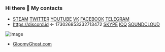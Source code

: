 ### Hi there 👋 My contacts

- [STEAM](https://steamcommunity.com/id/aselockd)
[TWITTER](https://twitter.com/aselockd)
[YOUTUBE](https://youtube.com/channel/UCby1U7eVfQOccOYRU6kr1BQ)
[VK](https://vk.com/aselockd)
[FACEBOOK](https://facebook.com/aselockd)
[TELEGRAM](https://t.me/aselockd)
- https://discord.id <- 173026853332713472
[SKYPE](https://join.skype.com/invite/CncYs5bSiwGX)
[ICQ](https://icq.im/aselockd)
[SOUNDCLOUD](https://soundcloud.com/aselock-1)


![image](https://avatars.mds.yandex.net/get-ott/1652588/2a00000172747ec04f0a11d823c7b1ca7e69/1344x756)

- [GloomyGhost.com](http://gloomyghost.com/)

<!--
**vega0/vega0** is a ✨ _special_ ✨ repository because its `README.md` (this file) appears on your GitHub profile.

Here are some ideas to get you started:

- 🔭 I’m currently working on ...
- 🌱 I’m currently learning ...
- 👯 I’m looking to collaborate on ...
- 🤔 I’m looking for help with ...
- 💬 Ask me about ...
- 📫 How to reach me: ...
- 😄 Pronouns: ...
- ⚡ Fun fact:
-->
